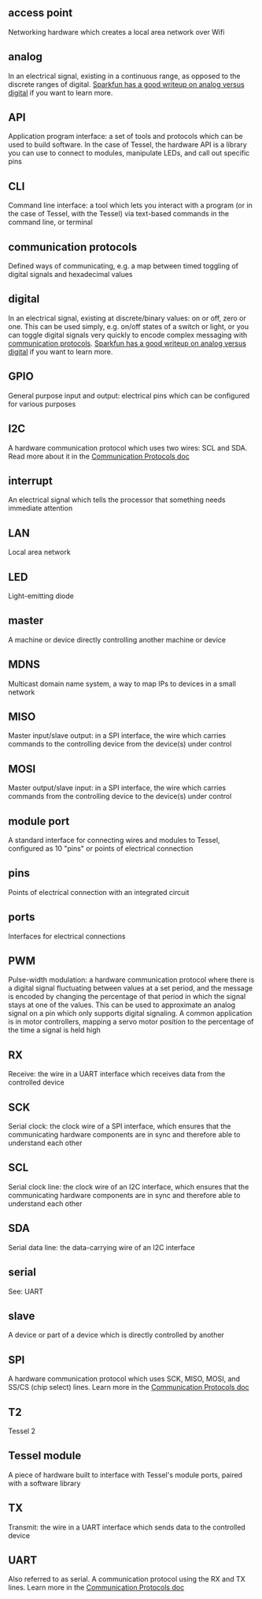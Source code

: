 ## access point
Networking hardware which creates a local area network over Wifi

## analog
In an electrical signal, existing in a continuous range, as opposed to the discrete ranges of digital. [Sparkfun has a good writeup on analog versus digital](https://learn.sparkfun.com/tutorials/analog-vs-digital) if you want to learn more.

## API
Application program interface: a set of tools and protocols which can be used to build software. In the case of Tessel, the hardware API is a library you can use to connect to modules, manipulate LEDs, and call out specific pins

## CLI
Command line interface: a tool which lets you interact with a program (or in the case of Tessel, with the Tessel) via text-based commands in the command line, or terminal

## communication protocols
Defined ways of communicating, e.g. a map between timed toggling of digital signals and hexadecimal values

## digital
In an electrical signal, existing at discrete/binary values: on or off, zero or one. This can be used simply, e.g. on/off states of a switch or light, or you can toggle digital signals very quickly to encode complex messaging with [communication protocols](/Tutorials/Communication_Protocols.html). [Sparkfun has a good writeup on analog versus digital](https://learn.sparkfun.com/tutorials/analog-vs-digital) if you want to learn more.

## GPIO
General purpose input and output: electrical pins which can be configured for various purposes

## I2C
A hardware communication protocol which uses two wires: SCL and SDA. Read more about it in the [Communication Protocols doc](/Tutorials/Communication_Protocols.html)

## interrupt
An electrical signal which tells the processor that something needs immediate attention

## LAN
Local area network

## LED
Light-emitting diode

## master
A machine or device directly controlling another machine or device

## MDNS
Multicast domain name system, a way to map IPs to devices in a small network

## MISO
Master input/slave output: in a SPI interface, the wire which carries commands to the controlling device from the device(s) under control

## MOSI
Master output/slave input: in a SPI interface, the wire which carries commands from the controlling device to the device(s) under control

## module port
A standard interface for connecting wires and modules to Tessel, configured as 10 "pins" or points of electrical connection

## pins
Points of electrical connection with an integrated circuit

## ports
Interfaces for electrical connections

## PWM
Pulse-width modulation: a hardware communication protocol where there is a digital signal fluctuating between values at a set period, and the message is encoded by changing the percentage of that period in which the signal stays at one of the values. This can be used to approximate an analog signal on a pin which only supports digital signaling. A common application is in motor controllers, mapping a servo motor position to the percentage of the time a signal is held high

## RX
Receive: the wire in a UART interface which receives data from the controlled device

## SCK
Serial clock: the clock wire of a SPI interface, which ensures that the communicating hardware components are in sync and therefore able to understand each other

## SCL
Serial clock line: the clock wire of an I2C interface, which ensures that the communicating hardware components are in sync and therefore able to understand each other

## SDA
Serial data line: the data-carrying wire of an I2C interface

## serial
See: UART

## slave
A device or part of a device which is directly controlled by another

## SPI
A hardware communication protocol which uses SCK, MISO, MOSI, and SS/CS (chip select) lines. Learn more in the [Communication Protocols doc](/Tutorials/Communication_Protocols.html)

## T2
Tessel 2

## Tessel module
A piece of hardware built to interface with Tessel's module ports, paired with a software library

## TX
Transmit: the wire in a UART interface which sends data to the controlled device

## UART
Also referred to as serial. A communication protocol using the RX and TX lines. Learn more in the [Communication Protocols doc](/Tutorials/Communication_Protocols.html)
